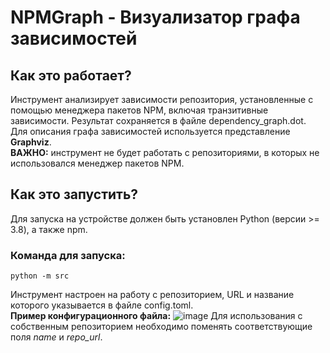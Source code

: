 # NPMGraph - Визуализатор графа зависимостей



## Как это работает?

Инструмент анализирует зависимости репозитория, установленные с помощью менеджера пакетов NPM, включая транзитивные зависимости. 
Результат сохраняется в файле dependency_graph.dot. Для описания графа зависимостей используется представление **Graphviz**.\
**ВАЖНО:** инструмент не будет работать с репозиториями, в которых не использовался менеджер пакетов NPM.


## Как это запустить?

Для запуска на устройстве должен быть установлен Python (версии >= 3.8), а также npm.  
### Команда для запуска:
```
python -m src
```


Инструмент настроен на работу с репозиторием, URL и название которого указывается в файле config.toml.\
**Пример конфигурационного файла:**
![image](https://github.com/user-attachments/assets/37af4b32-3aff-4b00-88d8-0292ed038c68)
Для использования с собственным репозиторием необходимо поменять соответствующие поля *name* и *repo_url*.
